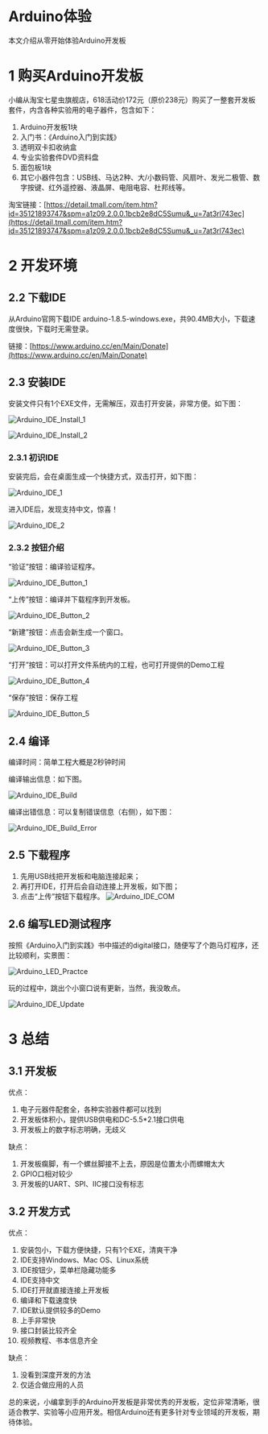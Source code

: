 # Arduino体验

本文介绍从零开始体验Arduino开发板

# 1 购买Arduino开发板

小编从淘宝七星虫旗舰店，618活动价172元（原价238元）购买了一整套开发板套件，内含各种实验用的电子器件，包含如下：

1. Arduino开发板1块
2. 入门书：《Arduino入门到实践》
2. 透明双卡扣收纳盒
4. 专业实验套件DVD资料盘
5. 面包板1块
6. 其它小器件包含：USB线、马达2种、大/小数码管、风扇叶、发光二极管、数字按键、红外遥控器、液晶屏、电阻电容、杜邦线等。

淘宝链接：[https://detail.tmall.com/item.htm?id=35121893747&spm=a1z09.2.0.0.1bcb2e8dC5Sumu&_u=7at3rl743ec](https://detail.tmall.com/item.htm?id=35121893747&spm=a1z09.2.0.0.1bcb2e8dC5Sumu&_u=7at3rl743ec)

# 2 开发环境

## 2.2 下载IDE

从Arduino官网下载IDE arduino-1.8.5-windows.exe，共90.4MB大小，下载速度很快，下载时无需登录。

链接：[https://www.arduino.cc/en/Main/Donate](https://www.arduino.cc/en/Main/Donate)

## 2.3 安装IDE

安装文件只有1个EXE文件，无需解压，双击打开安装，非常方便。如下图：

![Arduino_IDE_Install_1](https://raw.githubusercontent.com/chenlf123/MarkdownPhotos/master/Arduino/Arduino_IDE_Install_1.png)

![Arduino_IDE_Install_2](https://raw.githubusercontent.com/chenlf123/MarkdownPhotos/master/Arduino/Arduino_IDE_Install_2.png)

### 2.3.1 初识IDE

安装完后，会在桌面生成一个快捷方式，双击打开，如下图：

![Arduino_IDE_1](https://raw.githubusercontent.com/chenlf123/MarkdownPhotos/master/Arduino/Arduino_IDE_1.png)

进入IDE后，发现支持中文，惊喜！

![Arduino_IDE_2](https://raw.githubusercontent.com/chenlf123/MarkdownPhotos/master/Arduino/Arduino_IDE_2.png)

### 2.3.2 按钮介绍

“验证”按钮：编译验证程序。

![Arduino_IDE_Button_1](https://raw.githubusercontent.com/chenlf123/MarkdownPhotos/master/Arduino/Arduino_IDE_Button_1.png)

“上传”按钮：编译并下载程序到开发板。

![Arduino_IDE_Button_2](https://raw.githubusercontent.com/chenlf123/MarkdownPhotos/master/Arduino/Arduino_IDE_Button_2.png)

“新建”按钮：点击会新生成一个窗口。

![Arduino_IDE_Button_3](https://raw.githubusercontent.com/chenlf123/MarkdownPhotos/master/Arduino/Arduino_IDE_Button_3.png)

“打开”按钮：可以打开文件系统内的工程，也可打开提供的Demo工程

![Arduino_IDE_Button_4](https://raw.githubusercontent.com/chenlf123/MarkdownPhotos/master/Arduino/Arduino_IDE_Button_4.png)

“保存”按钮：保存工程

![Arduino_IDE_Button_5](https://raw.githubusercontent.com/chenlf123/MarkdownPhotos/master/Arduino/Arduino_IDE_Button_5.png)

## 2.4 编译
编译时间：简单工程大概是2秒钟时间

编译输出信息：如下图。

![Arduino_IDE_Build](https://raw.githubusercontent.com/chenlf123/MarkdownPhotos/master/Arduino/Arduino_IDE_Build.png)

编译出错信息：可以复制错误信息（右侧），如下图：

![Arduino_IDE_Build_Error](https://raw.githubusercontent.com/chenlf123/MarkdownPhotos/master/Arduino/Arduino_IDE_Build_Error.png)

## 2.5 下载程序

1. 先用USB线把开发板和电脑连接起来；
2. 再打开IDE，打开后会自动连接上开发板，如下图；
3. 点击“上传”按钮下载程序。
![Arduino_IDE_COM](https://raw.githubusercontent.com/chenlf123/MarkdownPhotos/master/Arduino/Arduino_IDE_COM.png)

## 2.6 编写LED测试程序

按照《Arduino入门到实践》书中描述的digital接口，随便写了个跑马灯程序，还比较顺利，实景图：

![Arduino_LED_Practce](https://raw.githubusercontent.com/chenlf123/MarkdownPhotos/master/Arduino/Arduino_LED_Practce.jpg)


玩的过程中，跳出个小窗口说有更新，当然，我没敢点。

![Arduino_IDE_Update](https://raw.githubusercontent.com/chenlf123/MarkdownPhotos/master/Arduino/Arduino_IDE_Update.png)

# 3 总结

## 3.1 开发板

优点：

1. 电子元器件配套全，各种实验器件都可以找到
2. 开发板体积小，提供USB供电和DC-5.5*2.1接口供电
3. 开发板上的数字标志明确，无歧义

缺点：

1. 开发板瘸脚，有一个螺丝脚接不上去，原因是位置太小而螺帽太大
2. GPIO口相对较少
3. 开发板的UART、SPI、IIC接口没有标志

## 3.2 开发方式

优点：

1. 安装包小，下载方便快捷，只有1个EXE，清爽干净
2. IDE支持Windows、Mac OS、Linux系统
3. IDE按钮少，菜单栏隐藏功能多
4. IDE支持中文
5. IDE打开就直接连接上开发板
6. 编译和下载速度快
7. IDE默认提供较多的Demo
8. 上手非常快
9. 接口封装比较齐全
10. 视频教程、书本信息齐全

缺点：

1. 没看到深度开发的方法
2. 仅适合做应用的人员

总的来说，小编拿到手的Arduino开发板是非常优秀的开发板，定位非常清晰，很适合教学、实验等小应用开发。相信Arduino还有更多针对专业领域的开发板，期待体验。